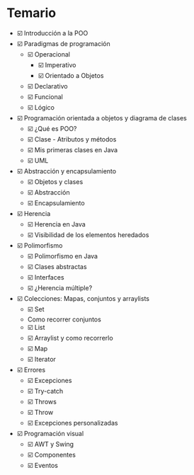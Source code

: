 # Temario
- ☑️ Introducción a la POO
- ☑️ Paradigmas de programación
    - ☑️ Operacional
        - ☑️ Imperativo
        - ☑️ Orientado a Objetos
    - ☑️ Declarativo
     - ☑️ Funcional
     - ☑️ Lógico
- ☑️ Programación orientada a objetos y diagrama de clases
    - ☑️ ¿Qué es POO?
    - ☑️ Clase - Atributos y métodos
    - ☑️ Mis primeras clases en Java
    - ☑️ UML
- ☑️ Abstracción y encapsulamiento
    - ☑️ Objetos y clases
    - ☑️ Abstracción
    - ☑️ Encapsulamiento
- ☑️ Herencia
  - ☑️ Herencia en Java 
  - ☑️ Visibilidad de los elementos heredados
- ☑️ Polimorfismo
    - ☑️ Polimorfismo en Java
    - ☑️ Clases abstractas
    - ☑️ Interfaces
    - ☑️ ¿Herencia múltiple?
- ☑️ Colecciones: Mapas, conjuntos y arraylists
  - ☑️ Set
  - Como recorrer conjuntos
  - ☑️ List
  - ☑️ Arraylist y como recorrerlo
  - ☑️ Map
  - ☑️ Iterator
- ☑️ Errores
  - ☑️ Excepciones
  - ☑️ Try-catch
  - ☑️ Throws
  - ☑️ Throw
  - ☑️ Excepciones personalizadas
- ☑️ Programación visual
  - ☑️ AWT y Swing
  - ☑️ Componentes
  - ☑️ Eventos
